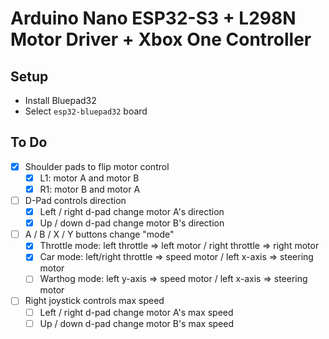 # Arduino Nano ESP32-S3 + L298N Motor Driver + Xbox One Controller

## Setup

- Install Bluepad32
- Select `esp32-bluepad32` board

## To Do

- [x] Shoulder pads to flip motor control
    - [x] L1: motor A and motor B
    - [x] R1: motor B and motor A
- [ ] D-Pad controls direction
    - [x] Left / right d-pad change motor A's direction
    - [x] Up / down d-pad change motor B's direction
- [ ] A / B / X / Y buttons change "mode"
    - [x] Throttle mode: left throttle => left motor / right throttle => right motor
    - [x] Car mode: left/right throttle => speed motor / left x-axis => steering motor
    - [ ] Warthog mode: left y-axis => speed motor / left x-axis => steering motor
- [ ] Right joystick controls max speed
    - [ ] Left / right d-pad change motor A's max speed
    - [ ] Up / down d-pad change motor B's max speed
